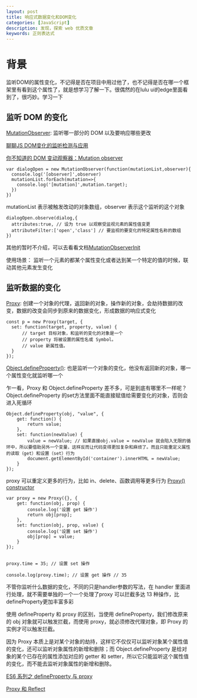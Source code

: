 ```yaml
---
layout: post
title: 响应式数据变化和DOM变化
categories: [JavaScript]
description: 发现，探索 web 优质文章
keywords: 正则表达式
---
```

# 背景
监听DOM的属性变化，不记得是否在项目中用过他了，也不记得是否在哪一个框架里有看到这个属性了，就是想学习了解一下。很偶然的在lulu ui的edge里面看到了，很巧妙。学习一下

## 监听 DOM 的变化 
[MutationObserver](https://developer.mozilla.org/en-US/docs/Web/API/MutationObserver): 监听哪一部分的 DOM 以及要响应哪些更改

[聊聊JS DOM变化的监听检测与应用](https://www.zhangxinxu.com/wordpress/2019/08/js-dom-mutation-observer/)

[你不知道的 DOM 变动观察器：Mutation observer](https://mp.weixin.qq.com/s/_ovaLe4-THWwfEU3-ZCBfQ)

```
var dialogOpen = new MutationObserver(function(mutationList,observer){
  console.log('[observer]',observer)
  mutationList.forEach(mutation=>{
    console.log('[mutation]',mutation.target);
  })
})
```

mutationList 表示被触发改动的对象数组，observer 表示这个监听的这个对象

```
dialogOpen.observe(dialog,{
  attributes:true, // 设为 true 以观察受监视元素的属性值变更
  attributeFilter:['open','class'] // 要监视的要变化的特定属性名称的数组
})
```
 
其他的暂时不介绍，可以去看看文档[MutationObserverInit](https://developer.mozilla.org/zh-CN/docs/Web/API/MutationObserverInit)


使用场景： 监听一个元素的都某个属性变化或者达到某一个特定的值的时候，联动其他元素发生变化

## 监听数据的变化
[Proxy](https://developer.mozilla.org/en-US/docs/Web/JavaScript/Reference/Global_Objects/Proxy): 创建一个对象的代理，返回新的对象，操作新的对象，会劫持数据的改变，数据的改变会同步到原来的数据变化，形成数据的响应式变化

```
const p = new Proxy(target, {
  set: function(target, property, value) {
      // target 目标对象，和监听的变化的对象是一个
      // property 将被设置的属性名或 Symbol。
      // value 新属性值。
  }
});
```

[Object.defineProperty()](https://developer.mozilla.org/zh-CN/docs/Web/JavaScript/Reference/Global_Objects/Object/defineProperty): 也是监听一个对象的变化，他没有返回新的对象，哪一个属性变化就监听哪一个

 乍一看，Proxy 和 Object.defineProperty 差不多，可是到底有哪里不一样呢？
Object.defineProperty 的set方法里面不能直接赋值给需要变化的对象，否则会进入死循环

```
Object.defineProperty(obj, "value", {
    get: function() {
        return value;
    },
    set: function(newValue) {
        value = newValue; // 如果直接obj.value = newValue 就会陷入无限的循环中，所以要借助另外一个变量，这样反而让代码变得更加复杂和麻烦了。而且只能重定义属性的读取（get）和设置（set）行为
        document.getElementById('container').innerHTML = newValue;
    }
});
```

proxy 可以重定义更多的行为，比如 in、delete、函数调用等更多行为 [Proxy() constructor](https://developer.mozilla.org/en-US/docs/Web/JavaScript/Reference/Global_Objects/Proxy/Proxy)

```
var proxy = new Proxy({}, {
    get: function(obj, prop) {
        console.log('设置 get 操作')
        return obj[prop];
    },
    set: function(obj, prop, value) {
        console.log('设置 set 操作')
        obj[prop] = value;
    }
});


proxy.time = 35; // 设置 set 操作

console.log(proxy.time); // 设置 get 操作 // 35

```
不管你监听什么数据的变化，不同的只是handler参数的写法，在 handler 里面进行处理，就不需要单独的一个一个处理了proxy 可以拦截多达 13 种操作，比defineProperty更加丰富多彩

使用 defineProperty 和 proxy 的区别，当使用 defineProperty，我们修改原来的 obj 对象就可以触发拦截，而使用 proxy，就必须修改代理对象，即 Proxy 的实例才可以触发拦截。

因为 Proxy 本质上是对某个对象的劫持，这样它不仅仅可以监听对象某个属性值的变化，还可以监听对象属性的新增和删除；而 Object.defineProperty 是给对象的某个已存在的属性添加对应的 getter 和 setter，所以它只能监听这个属性值的变化，而不能去监听对象属性的新增和删除。


[ES6 系列之 defineProperty 与 proxy](https://juejin.cn/post/6844903710410162183)

[Proxy 和 Reflect](https://juejin.cn/post/6844904090116292616)